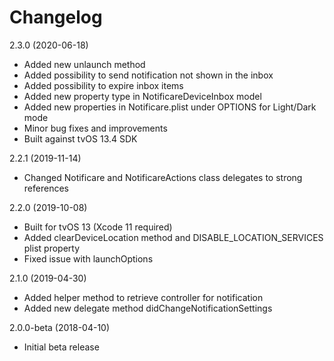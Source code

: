 Changelog
=========
2.3.0 (2020-06-18)
- Added new unlaunch method
- Added possibility to send notification not shown in the inbox
- Added possibility to expire inbox items
- Added new property type in NotificareDeviceInbox model
- Added new properties in Notificare.plist under OPTIONS for Light/Dark mode
- Minor bug fixes and improvements
- Built against tvOS 13.4 SDK

2.2.1 (2019-11-14)
- Changed Notificare and NotificareActions class delegates to strong references

2.2.0 (2019-10-08)
- Built for tvOS 13 (Xcode 11 required)
- Added clearDeviceLocation method and DISABLE_LOCATION_SERVICES plist property
- Fixed issue with launchOptions

2.1.0 (2019-04-30)
- Added helper method to retrieve controller for notification
- Added new delegate method didChangeNotificationSettings

2.0.0-beta (2018-04-10)
- Initial beta release

